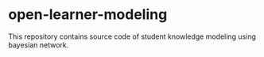 # open-learner-modeling
This repository contains source code of student knowledge modeling using bayesian network.
